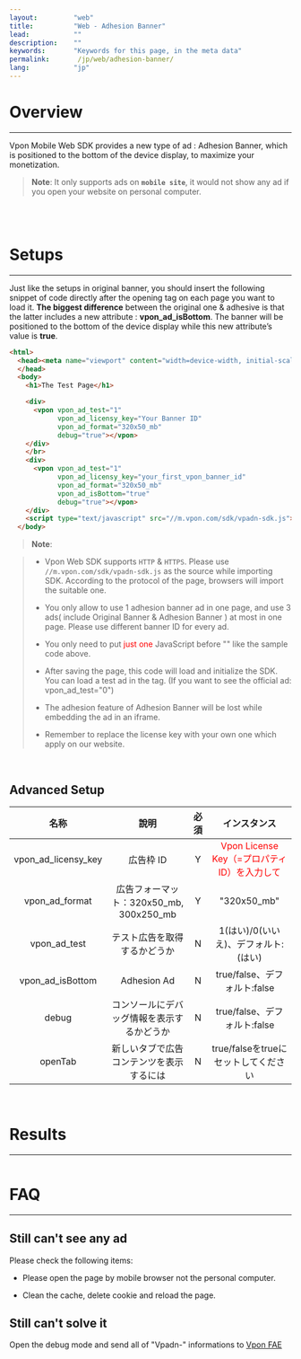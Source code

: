 ```yaml
---
layout:         "web"
title:          "Web - Adhesion Banner"
lead:           ""
description:    ""
keywords:       "Keywords for this page, in the meta data"
permalink:       /jp/web/adhesion-banner/
lang:           "jp"
---
```


# Overview
---
Vpon Mobile Web SDK provides a new type of ad : Adhesion Banner, which is positioned to the bottom of the device display, to maximize your monetization.<br>

> **Note**:
>It only supports ads on <strong>` mobile site `</strong>, it would not show any ad if you open your website on personal computer.
<br>

<br>

# Setups
---
Just like the setups in original banner, you should insert the following snippet of code directly after the opening <body> tag on each page you want to load it. <strong>The biggest difference</strong> between the original one & adhesive is that the latter includes a new attribute : <strong>vpon_ad_isBottom</strong>. The banner will be  positioned to the bottom of the device display while this new attribute’s value is <strong>true</strong>.



```html
<html>
  <head><meta name="viewport" content="width=device-width, initial-scale=1, maximum-scale=1">
  </head>
  <body>
    <h1>The Test Page</h1>

    <div>
      <vpon vpon_ad_test="1"
            vpon_ad_licensy_key="Your Banner ID"
            vpon_ad_format="320x50_mb"
            debug="true"></vpon>
    </div>
    </br>
    <div>
      <vpon vpon_ad_test="1"
            vpon_ad_licensy_key="your_first_vpon_banner_id"
            vpon_ad_format="320x50_mb"
            vpon_ad_isBottom="true"
            debug="true"></vpon>
    </div>
    <script type="text/javascript" src="//m.vpon.com/sdk/vpadn-sdk.js"> </script>
  </body>
```

> **Note**:

>* Vpon Web SDK supports `HTTP` & `HTTPS`. Please use `//m.vpon.com/sdk/vpadn-sdk.js` as the source while importing SDK. According to the protocol of the page, browsers will import the suitable one.
>
>* You only allow to use 1 adhesion banner ad in one page, and use 3 ads( include Original Banner & Adhesion Banner ) at most in one page. Please use different banner ID for every ad.
>
>* You only need to put <font color="red">just one</font> JavaScript before "</body>" like the sample code above.
>
>* After saving the page, this code will load and initialize the SDK. You can load a test ad in the <vpon> tag. (If you want to see the official ad: vpon_ad_test="0")
>
>* The adhesion feature of Adhesion Banner will be lost while embedding the ad in an iframe.
>
>* Remember to replace the license key with your own one which apply on our website.

<br>

## Advanced Setup


名称                  |        說明                      | 必須       |  インスタンス
:--------------------:|:---------------------------------------:|:-------------:|:------------------------:
vpon\_ad\_licensy\_key| 広告枠 ID                               |  Y         |<font color="red">Vpon License Key（=プロパティID）を入力して</font>
vpon\_ad\_format      | 広告フォーマット：320x50\_mb, 300x250\_mb   |   Y       |     "320x50\_mb"
vpon\_ad\_test        |   テスト広告を取得するかどうか              | N       |   1(はい)/0(いいえ)、デフォルト: (はい)
vpon\_ad\_isBottom    |   Adhesion Ad                        | N          |   true/false、デフォルト:false
debug                 | コンソールにデバッグ情報を表示するかどうか      |  N      |  true/false、デフォルト:false
openTab               |新しいタブで広告コンテンツを表示するには     |N         |  true/falseをtrueにセットしてください

<br>

# Results
---
<img src="{{site.imgurl}}/Adhesion-Banner-1.png" alt="" class="width-300"/>


# FAQ
---

## Still can't see any ad
Please check the following items:

* Please open the page by mobile browser not the personal computer.

* Clean the cache, delete cookie and reload the page.

## Still can't solve it
Open the debug mode and send all of  "Vpadn-" informations to [Vpon FAE]

[Vpon FAE]: mailto:fae@vpon.com
